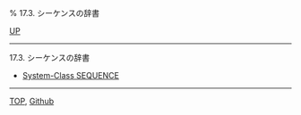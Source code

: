 % 17.3. シーケンスの辞書

[UP](17.html)  

---

17.3. シーケンスの辞書

- [System-Class SEQUENCE](17.3.sequence.html)

---
[TOP](index.html),  [Github](https://github.com/nptcl/npt-japanese)


